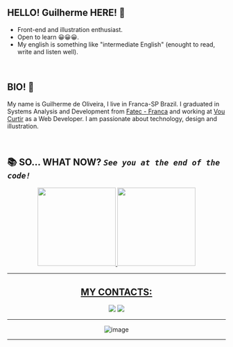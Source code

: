 ## HELLO! Guilherme HERE! 👋
- Front-end and illustration enthusiast.
- Open to learn 😀😀😀.
- My english is something like "intermediate English" (enought to read, write and listen well).

<br>

## BIO! 👋
My name is Guilherme de Oliveira, I live in Franca-SP Brazil. I graduated in Systems Analysis and Development from <a href = "https://site.fatecfranca.edu.br/"> Fatec - Franca</a> and working at <a href = "https://www.voucurtir.com.br/">Vou Curtir</a> as a Web Developer. I am passionate about technology, design and illustration.

<br>

## 📚 SO... WHAT NOW? _`See you at the end of the code!`_


<div align="center">
  <a href="https://github.com/guiosouza">
  <img height="180em" src="https://github-readme-stats.vercel.app/api?username=guiosouza&show_icons=true&theme=dark&include_all_commits=true&count_private=true"/>
  <img height="180em" src="https://github-readme-stats.vercel.app/api/top-langs/?username=guiosouza&layout=compact&langs_count=7&theme=dark"/>
<div>
  
***

<div> 
  
 ## MY CONTACTS:
  <a href="mailto:guilhermedeoliveiradesouza@gmail.com" target="_blank"><img src="https://img.shields.io/badge/-Gmail-%23333?style=for-the-badge&logo=gmail&logoColor=white" target="_blank"></a>
  <a href="https://www.linkedin.com/in/guilherme-de-oliveira-de-souza-5664111b3/" target="_blank"><img src="https://img.shields.io/badge/-LinkedIn-%230077B5?style=for-the-badge&logo=linkedin&logoColor=white"></a>
</div>

***
![image](https://user-images.githubusercontent.com/78989152/185930363-753e6183-3d7c-4c6f-858e-7b2ea8f75ac8.png)

***
